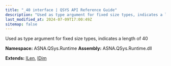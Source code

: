 ```yaml
---
title: "_40 interface | QSYS API Reference Guide"
description: "Used as type argument for fixed size types, indicates a length of 40  "
last_modified_at: 2024-07-09T17:00:49Z
sitemap: false
---
```


Used as type argument for fixed size types, indicates a length of 40 

**Namespace:** ASNA.QSys.Runtime
**Assembly:** ASNA.QSys.Runtime.dll

**Extends:** [ILen](/reference/runtime/qsys-runtime/i-len.html), [IDim](/reference/runtime/qsys-runtime/i-dim.html)
<br>
<br>
